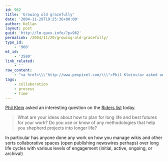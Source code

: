 ```yaml
---
id: 962
title: 'Growing old gracefully'
date: '2004-11-29T19:25:36+00:00'
author: Kellan
layout: post
guid: 'http://lm.quxx.info/?p=962'
permalink: /2004/11/29/growing-old-gracefully/
typo_id:
    - '960'
mt_id:
    - '2580'
link_related:
    - ''
raw_content:
    - "<a href=\\\"http://www.penpixel.com/\\\">Phil Klein</a> asked an interesting question on the <a href=\\\"http://npogroups.org/lists/info/riders-talk\\\">Riders list</a> today.\n\n<blockquote>\nWhat are your ideas about how to plan for long life and best futures for\nyour work? Do you use or know of any methodologies that help you shepherd\nprojects into longer life?\n</blockquote>\n\nIn particular has anyone done any work on how you manage wikis and other sorts collaborative spaces (open publishing newswires perhaps) over long life cycles with various levels of engagement (initial, active, ongoing, or archival)"
tags:
    - collaboration
    - process
    - time
---
```


[Phil Klein](http://www.penpixel.com/) asked an interesting question on the [Riders list](http://npogroups.org/lists/info/riders-talk) today.

> What are your ideas about how to plan for long life and best futures for your work? Do you use or know of any methodologies that help you shepherd projects into longer life?

In particular has anyone done any work on how you manage wikis and other sorts collaborative spaces (open publishing newswires perhaps) over long life cycles with various levels of engagement (initial, active, ongoing, or archival)